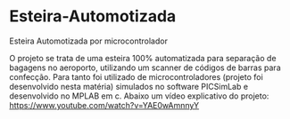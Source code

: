 # Esteira-Automotizada
Esteira Automotizada por microcontrolador


O projeto se trata de uma esteira 100% automatizada para separação de bagagens no aeroporto, utilizando um scanner de códigos de barras para confecção.
Para tanto foi utilizado de microcontroladores (projeto foi desenvolvido nesta matéria) simulados no software PICSimLab  e desenvolvido no MPLAB em c.
Abaixo um vídeo explicativo do projeto:
https://www.youtube.com/watch?v=YAE0wAmnnyY
